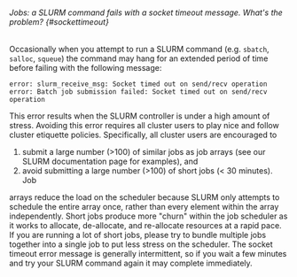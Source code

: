 ###### Jobs: a SLURM command fails with a socket timeout message. What's the problem? {#sockettimeout}

Occasionally
when you attempt to run a SLURM command (e.g. `sbatch`, `salloc`, `squeue`)
the command may hang for an extended period of time before failing with
the following message:

``` {.outline}
error: slurm_receive_msg: Socket timed out on send/recv operation
error: Batch job submission failed: Socket timed out on send/recv operation
```

This error results when the SLURM controller is under a high amount of
stress. Avoiding this error requires all cluster users to play nice and
follow cluster etiquette policies. Specifically, all cluster users are
encouraged to 

1. submit a large number (&gt;100) of similar jobs as job
arrays (see our SLURM documentation page for examples), and 
1. avoid submitting a large number (&gt;100) of short jobs (&lt; 30 minutes). 
Job

arrays reduce the load on the scheduler because SLURM only attempts to
schedule the entire array once, rather than every element within the
array independently. Short jobs produce more "churn" within the job
scheduler as it works to allocate, de-allocate, and re-allocate
resources at a rapid pace. If you are running a lot of short jobs,
please try to bundle multiple jobs together into a single job to put
less stress on the scheduler. The socket timeout error message is
generally intermittent, so if you wait a few minutes and try your SLURM
command again it may complete immediately.
